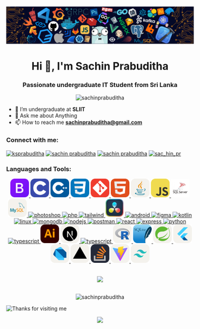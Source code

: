 ![Github Banner](https://github.com/Jaydeep-Yadav/Jaydeep-Yadav/blob/main/banner.png)

<h1 align="center">Hi 👋, I'm Sachin Prabuditha</h1>
<h3 align="center">Passionate undergraduate IT Student from Sri Lanka</h3>
<p align="center"> <img src="https://komarev.com/ghpvc/?username=sachinprabuditha&label=Profile%20views&color=0e75b6&style=flat" alt="sachinprabuditha" /> </p>

- 🌱 I’m undergraduate at **SLIIT**
- 💬 Ask me about Anything
- 📫 How to reach me **sachinprabuditha@gmail.com**

<h3 align="left">Connect with me:</h3>
<p align="left">
<a href="https://twitter.com/ksprabuditha" target="blank"><img align="center" src="https://raw.githubusercontent.com/rahuldkjain/github-profile-readme-generator/master/src/images/icons/Social/twitter.svg" alt="ksprabuditha" height="30" width="40" /></a>
<a href="https://www.linkedin.com/in/sachinprabuditha/" target="blank"><img align="center" src="https://raw.githubusercontent.com/rahuldkjain/github-profile-readme-generator/master/src/images/icons/Social/linked-in-alt.svg" alt="sachin prabuditha" height="30" width="40" /></a>
<a href="https://fb.com/sachin prabuditha" target="blank"><img align="center" src="https://raw.githubusercontent.com/rahuldkjain/github-profile-readme-generator/master/src/images/icons/Social/facebook.svg" alt="sachin prabuditha" height="30" width="40" /></a>
<a href="https://instagram.com/sac_hin_pr" target="blank"><img align="center" src="https://raw.githubusercontent.com/rahuldkjain/github-profile-readme-generator/master/src/images/icons/Social/instagram.svg" alt="sac_hin_pr" height="30" width="40" /></a>
</p>

<h3 align="left">Languages and Tools:</h3>
<p align="center"> <a href="https://getbootstrap.com" target="_blank" rel="noreferrer"> <img src="https://github.com/tandpfun/skill-icons/blob/main/icons/Bootstrap.svg" alt="bootstrap" width="50" height="50"/> </a> <a href="https://www.cprogramming.com/" target="_blank" rel="noreferrer"> <img src="https://github.com/tandpfun/skill-icons/blob/main/icons/C.svg" alt="c" width="50" height="50"/> </a> <a href="https://www.w3schools.com/cpp/" target="_blank" rel="noreferrer"> <img src="https://github.com/tandpfun/skill-icons/blob/main/icons/CPP.svg" alt="cplusplus" width="50" height="50"/> </a> <a href="https://www.w3schools.com/css/" target="_blank" rel="noreferrer"> <img src="https://github.com/tandpfun/skill-icons/blob/main/icons/CSS.svg" alt="css3" width="50" height="50"/> </a> <a href="https://git-scm.com/" target="_blank" rel="noreferrer"> <img src="https://github.com/tandpfun/skill-icons/blob/main/icons/Git.svg" alt="git" width="50" height="50"/> </a> <a href="https://www.w3.org/html/" target="_blank" rel="noreferrer"> <img src="https://github.com/tandpfun/skill-icons/blob/main/icons/HTML.svg" alt="html5" width="50" height="50"/> </a> <a href="https://www.java.com" target="_blank" rel="noreferrer"> <img src="https://github.com/tandpfun/skill-icons/blob/main/icons/Java-Light.svg" alt="java" width="50" height="50"/> </a> <a href="https://developer.mozilla.org/en-US/docs/Web/JavaScript" target="_blank" rel="noreferrer"> <img src="https://github.com/tandpfun/skill-icons/blob/main/icons/JavaScript.svg" alt="javascript" width="50" height="50"/> </a> <a href="https://www.microsoft.com/en-us/sql-server" target="_blank" rel="noreferrer"> <img src="https://github.com/Scar1109/skill-icons/blob/Scar1109/icons/microsoftSQL.svg" alt="mssql" width="50" height="50"/> </a> <a href="https://www.mysql.com/" target="_blank" rel="noreferrer"> <img src="https://github.com/tandpfun/skill-icons/blob/main/icons/MySQL-Light.svg" alt="mysql" width="50" height="50"/> </a> <a href="https://www.photoshop.com/en" target="_blank" rel="noreferrer"> <img src="https://github.com/Scar1109/skill-icons/blob/Scar1109/icons/Photoshop.svg" alt="photoshop" width="50" height="50"/> </a> <a href="https://www.php.net" target="_blank" rel="noreferrer"> <img src="https://github.com/Scar1109/skill-icons/blob/Scar1109/icons/PHP-Light.svg" alt="php" width="50" height="50"/> </a> <a href="https://tailwindcss.com/" target="_blank" rel="noreferrer"> <img src="https://github.com/Scar1109/skill-icons/blob/Scar1109/icons/TailwindCSS-Light.svg" alt="tailwind" width="50" height="50"/> </a> <a href="https://www.blackmagicdesign.com/products/davinciresolve" target="_blank" rel="noreferrer"> <img src="https://github.com/Scar1109/skill-icons/blob/Scar1109/icons/DavinchiResolve.svg" alt="DavinchiResolve" width="50" height="50"/> </a> <a href="https://developer.android.com" target="_blank" rel="noreferrer"> <img src="https://github.com/Scar1109/skill-icons/blob/main/icons/AndroidStudio-Light.svg" alt="android" width="50" height="50"/> </a> <a href="https://www.figma.com/" target="_blank" rel="noreferrer"> <img src="https://github.com/Scar1109/skill-icons/blob/main/icons/Figma-Light.svg" alt="figma" width="50" height="50"/> </a> <a href="https://kotlinlang.org" target="_blank" rel="noreferrer"> <img src="https://github.com/Scar1109/skill-icons/blob/main/icons/Kotlin-Light.svg" alt="kotlin" width="50" height="50"/> </a> <a href="https://www.linux.org/" target="_blank" rel="noreferrer"> <img src="https://github.com/Scar1109/skill-icons/blob/main/icons/Linux-Light.svg" alt="linux" width="50" height="50"/> </a> <a href="https://www.mongodb.com/" target="_blank" rel="noreferrer"> <img src="https://github.com/Scar1109/skill-icons/blob/main/icons/MongoDB.svg" alt="mongodb" width="50" height="50"/> </a> <a href="https://nodejs.org" target="_blank" rel="noreferrer"> <img src="https://github.com/Scar1109/skill-icons/blob/main/icons/NodeJS-Light.svg" alt="nodejs" width="50" height="50"/> </a> <a href="https://postman.com" target="_blank" rel="noreferrer"> <img src="https://github.com/Scar1109/skill-icons/blob/main/icons/Postman.svg" alt="postman" width="50" height="50"/> </a> <a href="https://reactjs.org/" target="_blank" rel="noreferrer"> <img src="https://github.com/Scar1109/skill-icons/blob/main/icons/React-Light.svg" alt="react" width="50" height="50"/> </a> <a href="https://expressjs.com" target="_blank" rel="noreferrer"> <img src="https://github.com/Scar1109/skill-icons/blob/main/icons/ExpressJS-Light.svg" alt="express" width="50" height="50"/> </a> <a href="https://www.python.org" target="_blank" rel="noreferrer"> <img src="https://github.com/Scar1109/skill-icons/blob/main/icons/Python-Light.svg" alt="python" width="50" height="50"/> </a> <a href="https://www.typescriptlang.org/" target="_blank" rel="noreferrer"> <img src="https://github.com/Scar1109/skill-icons/blob/main/icons/TypeScript.svg" alt="typescript" width="50" height="50"/> </a> <a href="" target="_blank" rel="noreferrer"> <img src="https://github.com/tandpfun/skill-icons/blob/main/icons/Illustrator.svg" alt="typescript" width="50" height="50"/> </a> <a href="" target="_blank" rel="noreferrer"> <img src="https://github.com/tandpfun/skill-icons/blob/main/icons/NextJS-Light.svg" alt="typescript" width="50" height="50"/> </a> <a href="" target="_blank" rel="noreferrer"> <img src="https://github.com/tandpfun/skill-icons/blob/main/icons/Npm-Light.svg" alt="typescript" width="50" height="50"/> </a> <a href="" target="_blank" rel="noreferrer"> <img src="https://github.com/tandpfun/skill-icons/blob/main/icons/R-Light.svg" alt="typescript" width="50" height="50"/> </a> <a href="" target="_blank" rel="noreferrer"> <img src="https://github.com/tandpfun/skill-icons/blob/main/icons/SQLite.svg" alt="typescript" width="50" height="50"/> </a> <a href="" target="_blank" rel="noreferrer"> <img src="https://github.com/tandpfun/skill-icons/blob/main/icons/Spring-Light.svg" alt="typescript" width="50" height="50"/> </a> <a href="" target="_blank" rel="noreferrer"> <img src="https://github.com/tandpfun/skill-icons/blob/main/icons/Flutter-Light.svg" alt="flutter" width="50" height="50"/> </a> <a href="" target="_blank" rel="noreferrer"> <img src="https://github.com/tandpfun/skill-icons/blob/main/icons/Dart-Light.svg" alt="typescript" width="50" height="50"/> </a><a href="" target="_blank" rel="noreferrer"> <img src="https://github.com/tandpfun/skill-icons/blob/main/icons/Vercel-Light.svg" alt="typescript" width="50" height="50"/> </a>  <a href="" target="_blank" rel="noreferrer"> <img src="https://github.com/tandpfun/skill-icons/blob/main/icons/StackOverflow-Dark.svg" alt="typescript" width="50" height="50"/> </a> <a href="" target="_blank" rel="noreferrer"> <img src="https://github.com/tandpfun/skill-icons/blob/main/icons/Vite-Light.svg" alt="typescript" width="50" height="50"/> </a> <a href="" target="_blank" rel="noreferrer"> <img src="https://github.com/tandpfun/skill-icons/blob/main/icons/TailwindCSS-Light.svg" alt="typescript" width="50" height="50"/> </a></p> <br>

<div align=center>
    <a href="https://github.com/anuraghazra/github-readme-stats">
      <img height=200 align="center" src="https://github-readme-stats.vercel.app/api/top-langs/?username=sachinprabuditha&hide=c%23,powershell,Mathematica,Ruby,Objective-C,Objective-C%2b%2b,Cuda&title_color=61dafb&text_color=ffffff&icon_color=61dafb&bg_color=20232a&langs_count=8&layout=compact&border_color=61dafb&hide_border=false&size_weight=0.5&count_weight=0.5" />
    </a>
  </div><br>

<p align="center"><img width="55%" src="https://github-readme-streak-stats.herokuapp.com/?user=sachinprabuditha&theme=tokyonight&border_color=61dafb&hide_border=false&size_weight=0.5&count_weight=0.5" alt="sachinprabuditha" /></p>
<img height="120" alt="Thanks for visiting me" width="100%" src="https://raw.githubusercontent.com/BrunnerLivio/brunnerlivio/master/images/marquee.svg" />
<p align="center">
  <img src="https://capsule-render.vercel.app/api?type=waving&color=gradient&height=60&section=footer&width=100"/>
</p>
